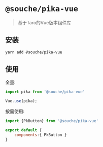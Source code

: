 # `@souche/pika-vue`

> 基于Taro的Vue版本组件库

## 安装

```sh
yarn add @souche/pika-vue
```

## 使用

全量:

```js
import pika from '@souche/pika-vue'

Vue.use(pika);
```

按需使用:

```js
import {PkButton} from '@souche/pika-vue'

export default {
    components:{ PkButton }
}
```


